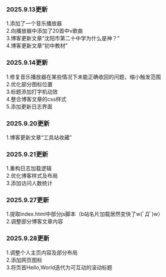 ### 2025.9.13更新
1.添加了一个音乐播放器<br>
2.向播放器中添加了20首中v歌曲<br>
3.博客更新文章“沈阳市第二十中学为什么是神？”<br>
4.博客更新文章“初中教材”<br>

### 2025.9.14更新
1.修复音乐播放器在某些情况下未能正确收回的问题，缩小触发范围<br>
2.优化部分图标位置<br>
3.标题添加打字机动效<br>
4.整合博客文章的css样式<br>
5.添加更新日志界面<br>

### 2025.9.20更新
1.博客更新文章“工具站收藏”<br>

### 2025.9.21更新
1.重构日志加载逻辑<br>
2.优化博客样式及布局<br>
3.添加访问人数统计<br>

### 2025.9.27更新
1.提取index.html中部分js脚本（b站名片加载居然变快了w(ﾟДﾟ)w）<br>
2.调整部分博客文章内容<br>

### 2025.9.28更新
1.调整个人主页内容及部分布局<br>
2.添加网页图标<br>
3.将页首Hello,World迭代为可互动的滚动标题<br>